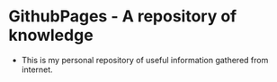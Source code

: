 # GithubPages - A repository of knowledge

  * This is my personal repository of useful information gathered from internet.
